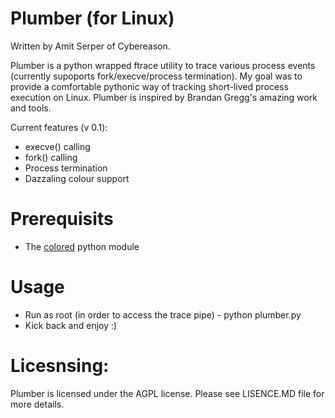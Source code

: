 # Plumber (for Linux)
Written by Amit Serper of Cybereason.

Plumber is a python wrapped ftrace utility to trace various process events (currently supoports fork/execve/process termination).
My goal was to provide a comfortable pythonic way of tracking short-lived process execution on Linux. Plumber is inspired by Brandan Gregg's amazing work and tools.

Current features (v 0.1): 
  - execve() calling
  - fork() calling
  - Process termination
  - Dazzaling colour support

# Prerequisits
  * The [colored](https://pypi.python.org/pypi/colored) python module
# Usage
  - Run as root (in order to access the trace pipe) - python plumber.py
  - Kick back and enjoy :)
# Licesnsing:
 Plumber is licensed under the AGPL license. Please see LISENCE.MD file for more details.
